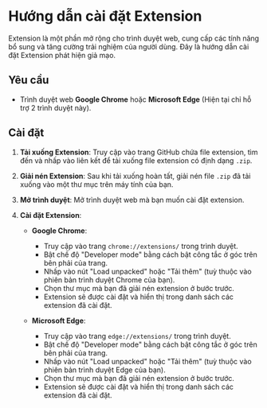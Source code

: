 # Hướng dẫn cài đặt Extension

Extension là một phần mở rộng cho trình duyệt web, cung cấp các tính năng bổ sung và tăng cường trải nghiệm của người dùng. Đây là hướng dẫn cài đặt Extension phát hiện giả mạo.

## Yêu cầu

- Trình duyệt web **Google Chrome** hoặc **Microsoft Edge** (Hiện tại chỉ hỗ trợ 2 trình duyệt này).

## Cài đặt

1. **Tải xuống Extension**: Truy cập vào trang GitHub chứa file extension, tìm đến và nhấp vào liên kết để tải xuống file extension có định dạng `.zip`.

2. **Giải nén Extension**: Sau khi tải xuống hoàn tất, giải nén file `.zip` đã tải xuống vào một thư mục trên máy tính của bạn.

3. **Mở trình duyệt**: Mở trình duyệt web mà bạn muốn cài đặt extension.

4. **Cài đặt Extension**:

   - **Google Chrome**:
     - Truy cập vào trang `chrome://extensions/` trong trình duyệt.
     - Bật chế độ "Developer mode" bằng cách bật công tắc ở góc trên bên phải của trang.
     - Nhấp vào nút "Load unpacked" hoặc "Tải thêm" (tuỳ thuộc vào phiên bản trình duyệt Chrome của bạn).
     - Chọn thư mục mà bạn đã giải nén extension ở bước trước.
     - Extension sẽ được cài đặt và hiển thị trong danh sách các extension đã cài đặt.

   - **Microsoft Edge**:
     - Truy cập vào trang `edge://extensions/` trong trình duyệt.
     - Bật chế độ "Developer mode" bằng cách bật công tắc ở góc trên bên phải của trang.
     - Nhấp vào nút "Load unpacked" hoặc "Tải thêm" (tuỳ thuộc vào phiên bản trình duyệt Edge của bạn).
     - Chọn thư mục mà bạn đã giải nén extension ở bước trước.
     - Extension sẽ được cài đặt và hiển thị trong danh sách các extension đã cài đặt.
